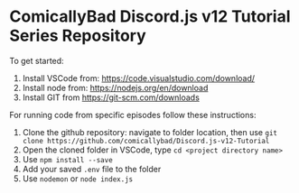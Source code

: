 # ComicallyBad Discord.js v12 Tutorial Series Repository
To get started:
1. Install VSCode from: https://code.visualstudio.com/download/
2. Install node from: https://nodejs.org/en/download
3. Install GIT from https://git-scm.com/downloads

For running code from specific episodes follow these instructions:
1. Clone the github repository: navigate to folder location, then use `git clone https://github.com/comicallybad/Discord.js-v12-Tutorial`
2. Open the cloned folder in VSCode, type `cd <project directory name>`
3. Use `npm install --save`
4. Add your saved `.env` file to the folder
5. Use `nodemon` or `node index.js`